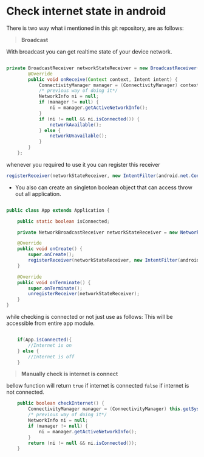 # Check internet state in android

There is two way what i mentioned in this git repository, are as follows:

> **Broadcast**



With broadcast you can get realtime state of your device network.


```java

private BroadcastReceiver networkStateReceiver = new BroadcastReceiver() {
        @Override
        public void onReceive(Context context, Intent intent) {
            ConnectivityManager manager = (ConnectivityManager) context.getSystemService(Context.CONNECTIVITY_SERVICE);
            /* previous way of doing it*/
            NetworkInfo ni = null;
            if (manager != null) {
                ni = manager.getActiveNetworkInfo();
            }
            if (ni != null && ni.isConnected()) {
                networkAvailable();
            } else {
                networkUnavailable();
            }
        }
    };
```

whenever you required to use it you can register this receiver
```java
registerReceiver(networkStateReceiver, new IntentFilter(android.net.ConnectivityManager.CONNECTIVITY_ACTION));
```

* You also can create an singleton boolean object that can access throw out all application.

```java

public class App extends Application {

    public static boolean isConnected;

    private NetworkBroadcastReceiver networkStateReceiver = new NetworkBroadcastReceiver();

    @Override
    public void onCreate() {
        super.onCreate();
        registerReceiver(networkStateReceiver, new IntentFilter(android.net.ConnectivityManager.CONNECTIVITY_ACTION));
    }

    @Override
    public void onTerminate() {
        super.onTerminate();
        unregisterReceiver(networkStateReceiver);
    }
}
```
while checking is connected or not just use as follows:
This will be accessible from entire app module.
```java

    if(App.isConnected){
        //Internet is on    
    } else {
        //Internet is off
    }
```


> **Manually check is internet is connect**

bellow function will return `true` if internet is connected `false` if internet is not connected.
```java
    public boolean checkInternet() {
        ConnectivityManager manager = (ConnectivityManager) this.getSystemService(Context.CONNECTIVITY_SERVICE);
        /* previous way of doing it*/
        NetworkInfo ni = null;
        if (manager != null) {
            ni = manager.getActiveNetworkInfo();
        }
        return (ni != null && ni.isConnected());
    }
```



